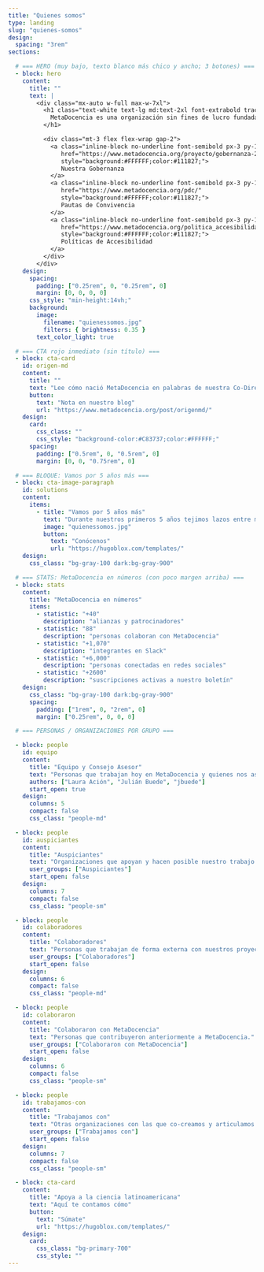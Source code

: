 ```yaml
---
title: "Quienes somos"
type: landing
slug: "quienes-somos"
design:
  spacing: "3rem"
sections:

  # === HERO (muy bajo, texto blanco más chico y ancho; 3 botones) ===
  - block: hero
    content:
      title: ""
      text: |
        <div class="mx-auto w-full max-w-7xl">
          <h1 class="text-white text-lg md:text-2xl font-extrabold tracking-tight leading-snug">
            MetaDocencia es una organización sin fines de lucro fundada en 2020. Nuestra comunidad está formada por personas y organizaciones que trabajan construyendo capacidades científicas locales para transformar la ciencia global. Hacemos crecer la ciencia en red, desde América Latina hacia el mundo.
          </h1>

          <div class="mt-3 flex flex-wrap gap-2">
            <a class="inline-block no-underline font-semibold px-3 py-1.5 rounded-md text-sm"
               href="https://www.metadocencia.org/proyecto/gobernanza-2022/"
               style="background:#FFFFFF;color:#111827;">
               Nuestra Gobernanza
            </a>
            <a class="inline-block no-underline font-semibold px-3 py-1.5 rounded-md text-sm"
               href="https://www.metadocencia.org/pdc/"
               style="background:#FFFFFF;color:#111827;">
               Pautas de Convivencia
            </a>
            <a class="inline-block no-underline font-semibold px-3 py-1.5 rounded-md text-sm"
               href="https://www.metadocencia.org/politica_accesibilidad/"
               style="background:#FFFFFF;color:#111827;">
               Políticas de Accesibilidad
            </a>
          </div>
        </div>
    design:
      spacing:
        padding: ["0.25rem", 0, "0.25rem", 0]
        margin: [0, 0, 0, 0]
      css_style: "min-height:14vh;"
      background:
        image:
          filename: "quienessomos.jpg"
          filters: { brightness: 0.35 }
        text_color_light: true

  # === CTA rojo inmediato (sin título) ===
  - block: cta-card
    id: origen-md
    content:
      title: ""
      text: "Lee cómo nació MetaDocencia en palabras de nuestra Co-Directora, Laura Ación."
      button:
        text: "Nota en nuestro blog"
        url: "https://www.metadocencia.org/post/origenmd/"
    design:
      card:
        css_class: ""
        css_style: "background-color:#C83737;color:#FFFFFF;"
      spacing:
        padding: ["0.5rem", 0, "0.5rem", 0]
        margin: [0, 0, "0.75rem", 0]

  # === BLOQUE: Vamos por 5 años más ===
  - block: cta-image-paragraph
    id: solutions
    content:
      items:
        - title: "Vamos por 5 años más"
          text: "Durante nuestros primeros 5 años tejimos lazos entre más de 2.000 profesionales de ciencia y técnica. Lo hicimos trabajando en equipo, de manera colectiva y en alianza con más de 40 comunidades. Gracias por estos primeros 5 años de aprendizaje, colaboración y crecimiento."
          image: "quienessomos.jpg"
          button:
            text: "Conócenos"
            url: "https://hugoblox.com/templates/"
    design:
      css_class: "bg-gray-100 dark:bg-gray-900"

  # === STATS: MetaDocencia en números (con poco margen arriba) ===
  - block: stats
    content:
      title: "MetaDocencia en números"
      items:
        - statistic: "+40"
          description: "alianzas y patrocinadores"
        - statistic: "88"
          description: "personas colaboran con MetaDocencia"
        - statistic: "+1,070"
          description: "integrantes en Slack"
        - statistic: "+6,000"
          description: "personas conectadas en redes sociales"
        - statistic: "+2600"
          description: "suscripciones activas a nuestro boletín"
    design:
      css_class: "bg-gray-100 dark:bg-gray-900"
      spacing:
        padding: ["1rem", 0, "2rem", 0]
        margin: ["0.25rem", 0, 0, 0]

  # === PERSONAS / ORGANIZACIONES POR GRUPO ===

  - block: people
    id: equipo
    content:
      title: "Equipo y Consejo Asesor"
      text: "Personas que trabajan hoy en MetaDocencia y quienes nos asesoran."
      authors: ["Laura Ación", "Julián Buede", "jbuede"]
      start_open: true
    design:
      columns: 5
      compact: false
      css_class: "people-md"

  - block: people
    id: auspiciantes
    content:
      title: "Auspiciantes"
      text: "Organizaciones que apoyan y hacen posible nuestro trabajo."
      user_groups: ["Auspiciantes"]
      start_open: false
    design:
      columns: 7
      compact: false
      css_class: "people-sm"

  - block: people
    id: colaboradores
    content:
      title: "Colaboradores"
      text: "Personas que trabajan de forma externa con nuestros proyectos."
      user_groups: ["Colaboradores"]
      start_open: false
    design:
      columns: 6
      compact: false
      css_class: "people-md"

  - block: people
    id: colaboraron
    content:
      title: "Colaboraron con MetaDocencia"
      text: "Personas que contribuyeron anteriormente a MetaDocencia."
      user_groups: ["Colaboraron con MetaDocencia"]
      start_open: false
    design:
      columns: 6
      compact: false
      css_class: "people-sm"

  - block: people
    id: trabajamos-con
    content:
      title: "Trabajamos con"
      text: "Otras organizaciones con las que co-creamos y articulamos."
      user_groups: ["Trabajamos con"]
      start_open: false
    design:
      columns: 7
      compact: false
      css_class: "people-sm"

  - block: cta-card
    content:
      title: "Apoya a la ciencia latinoamericana"
      text: "Aquí te contamos cómo"
      button:
        text: "Súmate"
        url: "https://hugoblox.com/templates/"
    design:
      card:
        css_class: "bg-primary-700"
        css_style: ""
---
```


